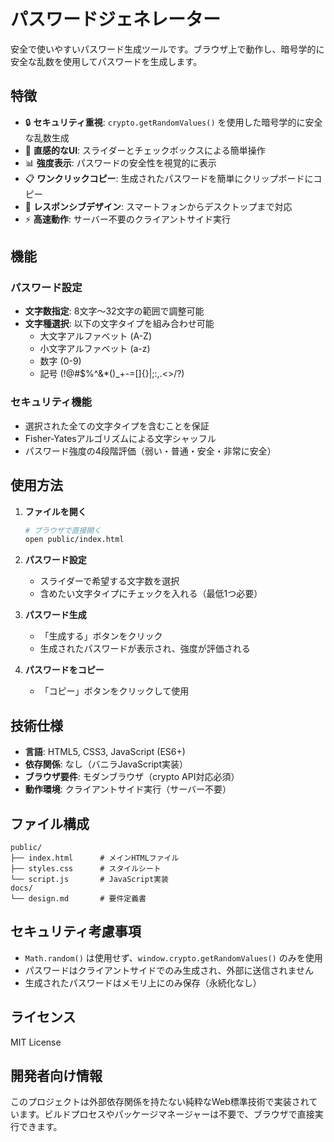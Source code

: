 # パスワードジェネレーター

安全で使いやすいパスワード生成ツールです。ブラウザ上で動作し、暗号学的に安全な乱数を使用してパスワードを生成します。

## 特徴

- 🔒 **セキュリティ重視**: `crypto.getRandomValues()` を使用した暗号学的に安全な乱数生成
- 🎨 **直感的なUI**: スライダーとチェックボックスによる簡単操作
- 📊 **強度表示**: パスワードの安全性を視覚的に表示
- 📋 **ワンクリックコピー**: 生成されたパスワードを簡単にクリップボードにコピー
- 📱 **レスポンシブデザイン**: スマートフォンからデスクトップまで対応
- ⚡ **高速動作**: サーバー不要のクライアントサイド実行

## 機能

### パスワード設定
- **文字数指定**: 8文字〜32文字の範囲で調整可能
- **文字種選択**: 以下の文字タイプを組み合わせ可能
  - 大文字アルファベット (A-Z)
  - 小文字アルファベット (a-z)
  - 数字 (0-9)
  - 記号 (!@#$%^&*()_+-=[]{}|;:,.<>/?)

### セキュリティ機能
- 選択された全ての文字タイプを含むことを保証
- Fisher-Yatesアルゴリズムによる文字シャッフル
- パスワード強度の4段階評価（弱い・普通・安全・非常に安全）

## 使用方法

1. **ファイルを開く**
   ```bash
   # ブラウザで直接開く
   open public/index.html
   ```

2. **パスワード設定**
   - スライダーで希望する文字数を選択
   - 含めたい文字タイプにチェックを入れる（最低1つ必要）

3. **パスワード生成**
   - 「生成する」ボタンをクリック
   - 生成されたパスワードが表示され、強度が評価される

4. **パスワードをコピー**
   - 「コピー」ボタンをクリックして使用

## 技術仕様

- **言語**: HTML5, CSS3, JavaScript (ES6+)
- **依存関係**: なし（バニラJavaScript実装）
- **ブラウザ要件**: モダンブラウザ（crypto API対応必須）
- **動作環境**: クライアントサイド実行（サーバー不要）

## ファイル構成

```
public/
├── index.html      # メインHTMLファイル
├── styles.css      # スタイルシート
└── script.js       # JavaScript実装
docs/
└── design.md       # 要件定義書
```

## セキュリティ考慮事項

- `Math.random()` は使用せず、`window.crypto.getRandomValues()` のみを使用
- パスワードはクライアントサイドでのみ生成され、外部に送信されません
- 生成されたパスワードはメモリ上にのみ保存（永続化なし）

## ライセンス

MIT License

## 開発者向け情報

このプロジェクトは外部依存関係を持たない純粋なWeb標準技術で実装されています。ビルドプロセスやパッケージマネージャーは不要で、ブラウザで直接実行できます。